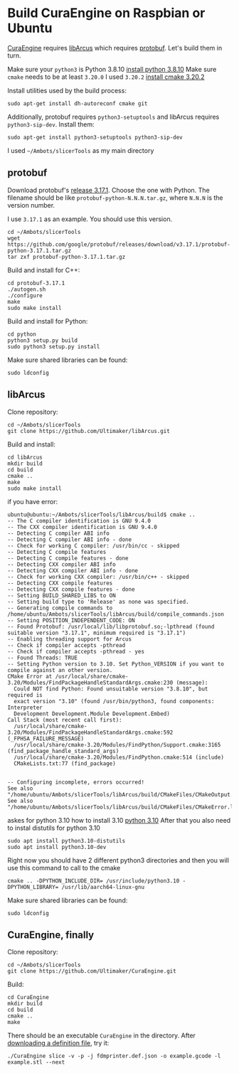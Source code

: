 # Build CuraEngine on Raspbian or Ubuntu

[CuraEngine](https://github.com/Ultimaker/CuraEngine) requires
[libArcus](https://github.com/Ultimaker/libArcus) which requires
[protobuf](https://github.com/google/protobuf). Let's build them in turn.

Make sure your `python3` is Python 3.8.10
[install python 3.8.10](https://computingforgeeks.com/how-to-install-python-on-ubuntu-linux-system/)
Make sure `cmake` needs to be at least `3.20.0`
I used `3.20.2`
[install cmake 3.20.2](https://graspingtech.com/upgrade-cmake/)

Install utilities used by the build process:
```
sudo apt-get install dh-autoreconf cmake git
```

Additionally, protobuf requires `python3-setuptools` and libArcus requires
`python3-sip-dev`. Install them:
```
sudo apt-get install python3-setuptools python3-sip-dev
```

I used `~/Ambots/slicerTools` as my main directory

## protobuf

Download protobuf's [release 3.17.1](https://github.com/google/protobuf/releases).
Choose the one with Python. The filename should be like
`protobuf-python-N.N.N.tar.gz`, where `N.N.N` is the version number.

I use `3.17.1` as an example. You should use this version.
```
cd ~/Ambots/slicerTools
wget https://github.com/google/protobuf/releases/download/v3.17.1/protobuf-python-3.17.1.tar.gz
tar zxf protobuf-python-3.17.1.tar.gz
```

Build and install for C++:
```
cd protobuf-3.17.1
./autogen.sh
./configure
make
sudo make install
```

Build and install for Python:
```
cd python
python3 setup.py build
sudo python3 setup.py install
```

Make sure shared libraries can be found:
```
sudo ldconfig
```

## libArcus

Clone repository:
```
cd ~/Ambots/slicerTools
git clone https://github.com/Ultimaker/libArcus.git
```

Build and install:
```
cd libArcus
mkdir build
cd build
cmake ..
make
sudo make install
```

if you have error:
```
ubuntu@ubuntu:~/Ambots/slicerTools/libArcus/build$ cmake ..
-- The C compiler identification is GNU 9.4.0
-- The CXX compiler identification is GNU 9.4.0
-- Detecting C compiler ABI info
-- Detecting C compiler ABI info - done
-- Check for working C compiler: /usr/bin/cc - skipped
-- Detecting C compile features
-- Detecting C compile features - done
-- Detecting CXX compiler ABI info
-- Detecting CXX compiler ABI info - done
-- Check for working CXX compiler: /usr/bin/c++ - skipped
-- Detecting CXX compile features
-- Detecting CXX compile features - done
-- Setting BUILD_SHARED_LIBS to ON
-- Setting build type to 'Release' as none was specified.
-- Generating compile commands to /home/ubuntu/Ambots/slicerTools/libArcus/build/compile_commands.json
-- Setting POSITION_INDEPENDENT_CODE: ON
-- Found Protobuf: /usr/local/lib/libprotobuf.so;-lpthread (found suitable version "3.17.1", minimum required is "3.17.1") 
-- Enabling threading support for Arcus
-- Check if compiler accepts -pthread
-- Check if compiler accepts -pthread - yes
-- Found Threads: TRUE  
-- Setting Python version to 3.10. Set Python_VERSION if you want to compile against an other version.
CMake Error at /usr/local/share/cmake-3.20/Modules/FindPackageHandleStandardArgs.cmake:230 (message):
  Could NOT find Python: Found unsuitable version "3.8.10", but required is
  exact version "3.10" (found /usr/bin/python3, found components: Interpreter
  Development Development.Module Development.Embed)
Call Stack (most recent call first):
  /usr/local/share/cmake-3.20/Modules/FindPackageHandleStandardArgs.cmake:592 (_FPHSA_FAILURE_MESSAGE)
  /usr/local/share/cmake-3.20/Modules/FindPython/Support.cmake:3165 (find_package_handle_standard_args)
  /usr/local/share/cmake-3.20/Modules/FindPython.cmake:514 (include)
  CMakeLists.txt:77 (find_package)


-- Configuring incomplete, errors occurred!
See also "/home/ubuntu/Ambots/slicerTools/libArcus/build/CMakeFiles/CMakeOutput.log".
See also "/home/ubuntu/Ambots/slicerTools/libArcus/build/CMakeFiles/CMakeError.log".
```
askes for python 3.10
how to install 3.10
[python 3.10](https://computingforgeeks.com/how-to-install-python-on-ubuntu-linux-system/)
After that you also need to instal distutils for python 3.10
```
sudo apt install python3.10-distutils
sudo apt install python3.10-dev 
```
Right now you should have 2 different python3 directories
and then you will use this command to call to the cmake

```
cmake .. -DPYTHON_INCLUDE_DIR= /usr/include/python3.10 -DPYTHON_LIBRARY= /usr/lib/aarch64-linux-gnu

```


Make sure shared libraries can be found:
```
sudo ldconfig
```

## CuraEngine, finally

Clone repository:
```
cd ~/Ambots/slicerTools
git clone https://github.com/Ultimaker/CuraEngine.git
```

Build:
```
cd CuraEngine
mkdir build
cd build
cmake ..
make
```

There should be an executable `CuraEngine` in the directory. After [downloading 
a definition file](https://github.com/Ultimaker/Cura/issues/798), try it:
```
./CuraEngine slice -v -p -j fdmprinter.def.json -o example.gcode -l example.stl --next
```
